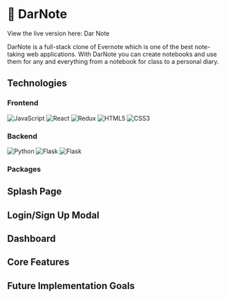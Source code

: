 # :blue_book: DarNote 

View the live version here: Dar Note <!-- [add link here] -->

DarNote is a full-stack clone of Evernote which is one of the best note-taking web applications. With DarNote you can create notebooks and use them for any and everything from a notebook for class to a personal diary.

## Technologies

### Frontend
![JavaScript](https://img.shields.io/badge/javascript-%23323330.svg?style=for-the-badge&logo=javascript&logoColor=%23F7DF1E)
![React](https://img.shields.io/badge/react-%2320232a.svg?style=for-the-badge&logo=react&logoColor=%2361DAFB)
![Redux](https://img.shields.io/badge/redux-%23593d88.svg?style=for-the-badge&logo=redux&logoColor=white)
![HTML5](https://img.shields.io/badge/html5-%23E34F26.svg?style=for-the-badge&logo=html5&logoColor=white)
![CSS3](https://img.shields.io/badge/css3-%231572B6.svg?style=for-the-badge&logo=css3&logoColor=white)

### Backend
![Python](https://img.shields.io/badge/python-3670A0?style=for-the-badge&logo=python&logoColor=ffdd54)
![Flask](https://img.shields.io/badge/flask-%23000.svg?style=for-the-badge&logo=flask&logoColor=white)
![Flask](https://img.shields.io/badge/PostgreSQL-316192?style=for-the-badge&logo=postgresql&logoColor=white)

### Packages

## Splash Page
<!-- [add images/gif from finished site] -->

## Login/Sign Up Modal
<!-- [add images/gif from finished site] -->

## Dashboard
<!-- [add images/gif from finished site] -->

## Core Features
<!-- [add images/gif from finished site] -->

<!-- [add a cool element from site here] -->


## Future Implementation Goals
